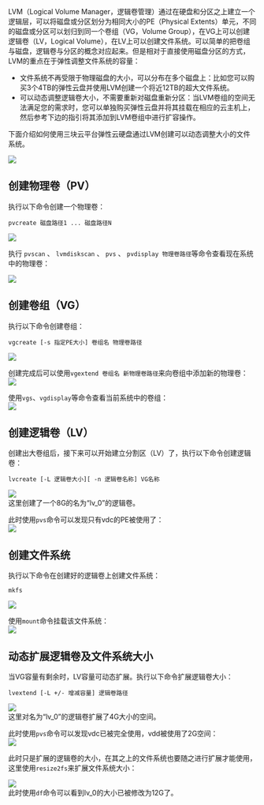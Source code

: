 LVM（Logical Volume Manager，逻辑卷管理）通过在硬盘和分区之上建立一个逻辑层，可以将磁盘或分区划分为相同大小的PE（Physical Extents）单元，不同的磁盘或分区可以划归到同一个卷组（VG，Volume Group），在VG上可以创建逻辑卷（LV，Logical Volume），在LV上可以创建文件系统。可以简单的把卷组与磁盘，逻辑卷与分区的概念对应起来。但是相对于直接使用磁盘分区的方式，LVM的重点在于弹性调整文件系统的容量：

- 文件系统不再受限于物理磁盘的大小，可以分布在多个磁盘上：比如您可以购买3个4TB的弹性云盘并使用LVM创建一个将近12TB的超大文件系统。
- 可以动态调整逻辑卷大小，不需要重新对磁盘重新分区：当LVM卷组的空间无法满足您的需求时，您可以单独购买弹性云盘并将其挂载在相应的云主机上，然后参考下边的指引将其添加到LVM卷组中进行扩容操作。

下面介绍如何使用三块云平台弹性云硬盘通过LVM创建可以动态调整大小的文件系统。  

![](//mccdn.qcloud.com/static/img/a22b0e07c2430684faedc44a9bf3f2c2/image.png)  

## 创建物理卷（PV）
执行以下命令创建一个物理卷：

```
pvcreate 磁盘路径1 ... 磁盘路径N  
```

![](//mccdn.qcloud.com/static/img/6bda1d27a97c2bc4a2f6ecc12d5ce407/image.png)  

执行 `pvscan` 、 `lvmdiskscan` 、 `pvs` 、 `pvdisplay 物理卷路径`等命令查看现在系统中的物理卷：  

![](//mccdn.qcloud.com/static/img/89b9329aee52edbd46098da4d8eba8c8/image.png)  

## 创建卷组（VG）
执行以下命令创建卷组：

```
vgcreate [-s 指定PE大小] 卷组名 物理卷路径  
```
![](//mccdn.qcloud.com/static/img/b6bef868d56920544969fb3de29278a9/image.png)  

创建完成后可以使用`vgextend 卷组名 新物理卷路径`来向卷组中添加新的物理卷：  
![](//mccdn.qcloud.com/static/img/5a6e292aa42c06da83faeafb64ff4634/image.png)  

使用`vgs`、`vgdisplay`等命令查看当前系统中的卷组：  
![](//mccdn.qcloud.com/static/img/a5939970bb877134961aa57cac492082/image.png)  

## 创建逻辑卷（LV）
创建出大卷组后，接下来可以开始建立分割区（LV）了，执行以下命令创建逻辑卷：  

```
lvcreate [-L 逻辑卷大小][ -n 逻辑卷名称] VG名称  
```
![](//mccdn.qcloud.com/static/img/6a333909caf1197979f433b5144725ea/image.png)  
这里创建了一个8G的名为“lv_0”的逻辑卷。

此时使用`pvs`命令可以发现只有vdc的PE被使用了：  
![](//mccdn.qcloud.com/static/img/0de6857e273bf94736e601d691aff855/image.png)  

## 创建文件系统
执行以下命令在创建好的逻辑卷上创建文件系统：  

```
mkfs
```

![](//mccdn.qcloud.com/static/img/910be0713d9e6a216d5a114ab6cae5d4/image.png)  

使用`mount`命令挂载该文件系统：  
![](//mccdn.qcloud.com/static/img/72f94b557077a76cbbf6dffe95bbc994/image.png)  

## 动态扩展逻辑卷及文件系统大小  
当VG容量有剩余时，LV容量可动态扩展。执行以下命令扩展逻辑卷大小：  

```
lvextend [-L +/- 增减容量] 逻辑卷路径  
```

![](//mccdn.qcloud.com/static/img/a56f7ab937831f3bef2ba68962a543fc/image.png)  
这里对名为“lv_0”的逻辑卷扩展了4G大小的空间。  

此时使用`pvs`命令可以发现vdc已被完全使用，vdd被使用了2G空间：  
![](//mccdn.qcloud.com/static/img/59a3c0ce8fa6c004144eb2c8ea8d12cc/image.png)  

此时只是扩展的逻辑卷的大小，在其之上的文件系统也要随之进行扩展才能使用，这里使用`resize2fs`来扩展文件系统大小：  

![](//mccdn.qcloud.com/static/img/3b39782a7826c8c262f1500d083682ce/image.png)  
此时使用`df`命令可以看到lv_0的大小已被修改为12G了。  
